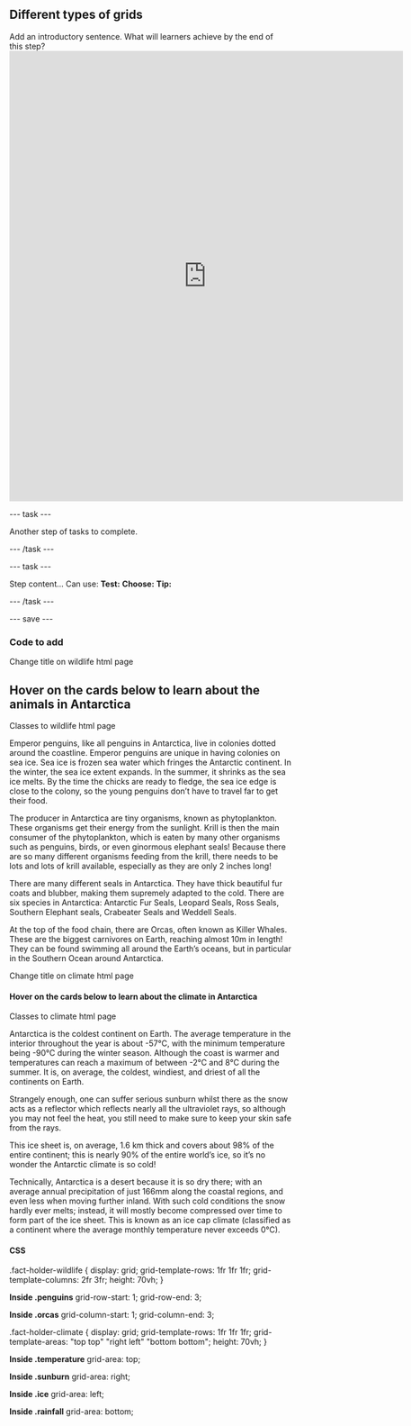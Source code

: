 ## Different types of grids

<div style="display: flex; flex-wrap: wrap">
<div style="flex-basis: 200px; flex-grow: 1; margin-right: 15px;">
Add an introductory sentence. What will learners achieve by the end of this step?
</div>
<div>
<iframe src="https://staging-editor.raspberrypi.org/en/embed/viewer/welcome-to-Antarctica-step6" width="700" height="800" frameborder="0" marginwidth="0" marginheight="0" allowfullscreen> </iframe>
</div>
</div>

--- task ---

Another step of tasks to complete.

--- /task ---

--- task ---

Step content... 
Can use:
**Test:**
**Choose:**
**Tip:**

--- /task ---

--- save ---

### Code to add
Change title on wildlife html page
<section>
    <h1>Hover on the cards below to learn about the animals in Antarctica</h1>

Classes to wildlife html page
<section class="fact-holder-wildlife">
    <span class="fact-card penguins">
        <p class="fact">
            Emperor penguins, like all penguins in Antarctica, live in colonies dotted around the coastline.
            Emperor penguins are unique in having colonies on sea ice. Sea ice is frozen sea water which
            fringes the Antarctic continent. In the winter, the sea ice extent expands. In the summer, it
            shrinks as the sea ice melts. By the time the chicks are ready to fledge, the sea ice edge is
            close to the colony, so the young penguins don’t have to travel far to get their food.
        </p>
    </span>
    <span class="fact-card krill">
        <p class="fact">
            The producer in Antarctica are tiny organisms, known as phytoplankton. These organisms get their
            energy from the sunlight. Krill is then the main consumer of the phytoplankton, which is eaten
            by many other organisms such as penguins, birds, or even ginormous elephant seals! Because there
            are so many different organisms feeding from the krill, there needs to be lots and lots of krill
            available, especially as they are only 2 inches long!
        </p>
    </span>
    <span class="fact-card seals">
        <p class="fact">
            There are many different seals in Antarctica. They have thick beautiful fur coats and blubber,
            making them supremely adapted to the cold. There are six species in Antarctica: Antarctic Fur
            Seals, Leopard Seals, Ross Seals, Southern Elephant seals, Crabeater Seals and Weddell Seals.
        </p>
    </span>
    <div class="fact-card orcas">
        <p class="fact">
            At the top of the food chain, there are Orcas, often known as Killer Whales. These are the
            biggest carnivores on Earth, reaching almost 10m in length! They can be found swimming all
            around the Earth’s oceans, but in particular in the Southern Ocean around Antarctica.
        </p>
        </span>
    </div>

Change title on climate html page

<section>
    <h1>Hover on the cards below to learn about the climate in Antarctica</h1>
            

Classes to climate html page

<section class="fact-holder-climate">
    <span class="fact-card temperature">
        <p class="fact">
            Antarctica is the coldest continent on Earth. The average temperature in the interior throughout the year is about -57°C, with the minimum temperature being -90°C during the winter season. Although the coast is warmer and temperatures can reach a maximum of between -2°C and 8°C during the summer. It is, on average, the coldest, windiest, and driest of all the continents on Earth.
        </p>
    </span>
    <span class="fact-card sunburn">
        <p class="fact">
            Strangely enough, one can suffer serious sunburn whilst there as the snow acts as a reflector which reflects nearly all the ultraviolet rays, so although you may not feel the heat, you still need to make sure to keep your skin safe from the rays.
        </p>
    </span>
    <span class="fact-card ice">
        <p class="fact">
            This ice sheet is, on average, 1.6 km thick and covers about 98% of the entire continent; this is nearly 90% of the entire world’s ice, so it’s no wonder the Antarctic climate is so cold!
        </p>
    </span>
    <div class="fact-card rainfall">
        <p class="fact">
            Technically, Antarctica is a desert because it is so dry there; with an average annual precipitation of just 166mm along the coastal regions, and even less when moving further inland. With such cold conditions the snow hardly ever melts; instead, it will mostly become compressed over time to form part of the ice sheet. This is known as an ice cap climate (classified as a continent where the average monthly temperature never exceeds 0°C).
        </p>
    </span>
</div>


#### CSS

.fact-holder-wildlife {
    display: grid;
    grid-template-rows: 1fr 1fr 1fr;
    grid-template-columns: 2fr 3fr;
    height: 70vh;
}

**Inside .penguins**
grid-row-start: 1;
grid-row-end: 3;

**Inside .orcas**
grid-column-start: 1;
grid-column-end: 3;

.fact-holder-climate {
    display: grid;
    grid-template-rows: 1fr 1fr 1fr;
    grid-template-areas: 
        "top top"
        "right left"
        "bottom bottom";
    height: 70vh;
}

**Inside .temperature**
grid-area: top;

**Inside .sunburn**
grid-area: right;

**Inside .ice**
grid-area: left;

**Inside .rainfall**
grid-area: bottom;